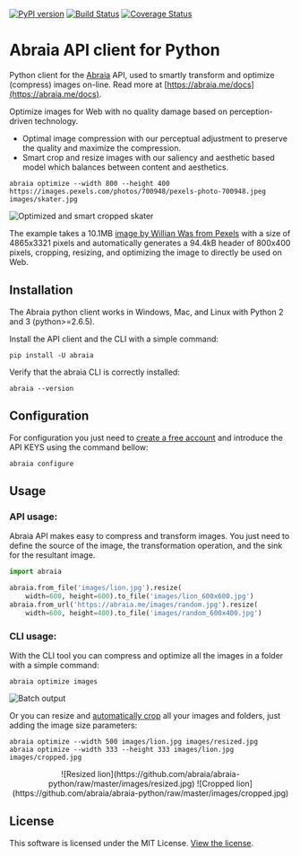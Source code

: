 [![PyPI version](https://badge.fury.io/py/abraia.svg)](https://badge.fury.io/py/abraia)
[![Build Status](https://travis-ci.org/abraia/abraia-python.svg)](https://travis-ci.org/abraia/abraia-python)
[![Coverage Status](https://coveralls.io/repos/github/abraia/abraia-python/badge.svg)](https://coveralls.io/github/abraia/abraia-python)

# Abraia API client for Python

Python client for the [Abraia](https://abraia.me) API, used to smartly
transform and optimize (compress) images on-line. Read more at
[https://abraia.me/docs](https://abraia.me/docs).

Optimize images for Web with no quality damage based on perception-driven
technology.

* Optimal image compression with our perceptual adjustment to preserve the
quality and maximize the compression.
* Smart crop and resize images with our saliency and aesthetic based model
which balances between content and aesthetics.

```
abraia optimize --width 800 --height 400 https://images.pexels.com/photos/700948/pexels-photo-700948.jpeg images/skater.jpg
```

![Optimized and smart cropped skater](https://github.com/abraia/abraia-python/raw/master/images/skater.jpg)

The example takes a 10.1MB [image by Willian Was from Pexels](https://www.pexels.com/photo/f-s-flip-700948/)
with a size of 4865x3321 pixels and automatically generates a 94.4kB header of
800x400 pixels, cropping, resizing, and optimizing the image to directly be
used on Web.

## Installation

The Abraia python client works in Windows, Mac, and Linux with Python 2 and 3
(python>=2.6.5).

Install the API client and the CLI with a simple command:

```
pip install -U abraia
```

Verify that the abraia CLI is correctly installed:

```
abraia --version
```

## Configuration

For configuration you just need to [create a free account](https://abraia.me/login)
and introduce the API KEYS using the command bellow:

```
abraia configure
```

## Usage

### API usage:

Abraia API makes easy to compress and transform images. You just need to define
the source of the image, the transformation operation, and the sink for the
resultant image.

```python
import abraia

abraia.from_file('images/lion.jpg').resize(
    width=600, height=600).to_file('images/lion_600x600.jpg')
abraia.from_url('https://abraia.me/images/random.jpg').resize(
    width=600, height=400).to_file('images/random_600x400.jpg')
```

### CLI usage:

With the CLI tool you can compress and optimize all the images in a folder with
a simple command:

```
abraia optimize images
```

![Batch output](https://github.com/abraia/abraia-python/raw/master/images/batch_output.png)

Or you can resize and [automatically crop](https://abraia.me/docs/smartcrop)
all your images and folders, just adding the image size parameters:

```
abraia optimize --width 500 images/lion.jpg images/resized.jpg
abraia optimize --width 333 --height 333 images/lion.jpg images/cropped.jpg
```

<center>
![Resized lion](https://github.com/abraia/abraia-python/raw/master/images/resized.jpg)
![Cropped lion](https://github.com/abraia/abraia-python/raw/master/images/cropped.jpg)
</center>

## License

This software is licensed under the MIT License. [View the license](LICENSE).
